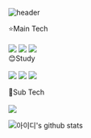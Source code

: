 ![header](https://capsule-render.vercel.app/api?type=waving&color=gradient&text=YuByeongJin&fontAlign=70&height=200)

⭐Main Tech<br/><br/>
<img src="https://img.shields.io/badge/HTML-E34F26?style=for-the-badge&logo=appveyor=CSS&logoColor=white"/>
<img src="https://img.shields.io/badge/CSS3-1572B6?style=for-the-badge&logo=appveyor=CSS&logoColor=white"/>
<img src="https://img.shields.io/badge/JavaScript-F7DF1E?style=for-the-badge&logo=appveyor=JavaScript&logoColor=white"/>
<br/>
😊Study<br/><br/>
<img src="https://img.shields.io/badge/TypeScript-3178C6?style=for-the-badge&logo=appveyor=TypeScript&logoColor=white"/>
<img src="https://img.shields.io/badge/react.js-61DAFB?style=for-the-badge&logo=appveyor=react.js&logoColor=white"/>
<img src="https://img.shields.io/badge/Vue.js-4FC08D?style=for-the-badge&logo=appveyor=vue.js&logoColor=white"/>

🤲Sub Tech<br/><br/>
<img src="https://img.shields.io/badge/JAVA-007396?style=for-the-badge&logo=appveyor=JAVA&logoColor=white"/>


![아이디's github stats](https://github-readme-stats.vercel.app/api?username=Byjin98&&theme=dark&show_icons=true)
